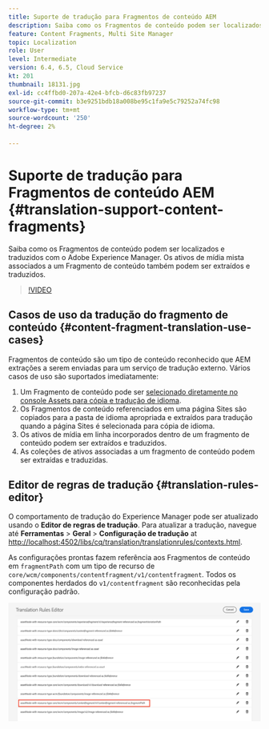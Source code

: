 ```yaml
---
title: Suporte de tradução para Fragmentos de conteúdo AEM
description: Saiba como os Fragmentos de conteúdo podem ser localizados e traduzidos com o Adobe Experience Manager. Os ativos de mídia mista associados a um Fragmento de conteúdo também podem ser extraídos e traduzidos.
feature: Content Fragments, Multi Site Manager
topic: Localization
role: User
level: Intermediate
version: 6.4, 6.5, Cloud Service
kt: 201
thumbnail: 18131.jpg
exl-id: cc4ffbd0-207a-42e4-bfcb-d6c83fb97237
source-git-commit: b3e9251bdb18a008be95c1fa9e5c79252a74fc98
workflow-type: tm+mt
source-wordcount: '250'
ht-degree: 2%

---
```


# Suporte de tradução para Fragmentos de conteúdo AEM {#translation-support-content-fragments}

Saiba como os Fragmentos de conteúdo podem ser localizados e traduzidos com o Adobe Experience Manager. Os ativos de mídia mista associados a um Fragmento de conteúdo também podem ser extraídos e traduzidos.

>[!VIDEO](https://video.tv.adobe.com/v/18131?quality=12&learn=on)

## Casos de uso da tradução do fragmento de conteúdo {#content-fragment-translation-use-cases}

Fragmentos de conteúdo são um tipo de conteúdo reconhecido que AEM extrações a serem enviadas para um serviço de tradução externo. Vários casos de uso são suportados imediatamente:

1. Um Fragmento de conteúdo pode ser [selecionado diretamente no console Assets para cópia e tradução de idioma](https://experienceleague.adobe.com/docs/experience-manager-cloud-service/content/assets/admin/translate-assets.html).
2. Os Fragmentos de conteúdo referenciados em uma página Sites são copiados para a pasta de idioma apropriada e extraídos para tradução quando a página Sites é selecionada para cópia de idioma.
3. Os ativos de mídia em linha incorporados dentro de um fragmento de conteúdo podem ser extraídos e traduzidos.
4. As coleções de ativos associadas a um fragmento de conteúdo podem ser extraídas e traduzidas.

## Editor de regras de tradução {#translation-rules-editor}

O comportamento de tradução do Experience Manager pode ser atualizado usando o **Editor de regras de tradução**. Para atualizar a tradução, navegue até **Ferramentas** > **Geral** > **Configuração de tradução** at [http://localhost:4502/libs/cq/translation/translationrules/contexts.html](http://localhost:4502/libs/cq/translation/translationrules/contexts.html).

As configurações prontas fazem referência aos Fragmentos de conteúdo em `fragmentPath` com um tipo de recurso de `core/wcm/components/contentfragment/v1/contentfragment`. Todos os componentes herdados do `v1/contentfragment` são reconhecidas pela configuração padrão.

![Editor de regras de tradução](assets/translation-configuration.png)

